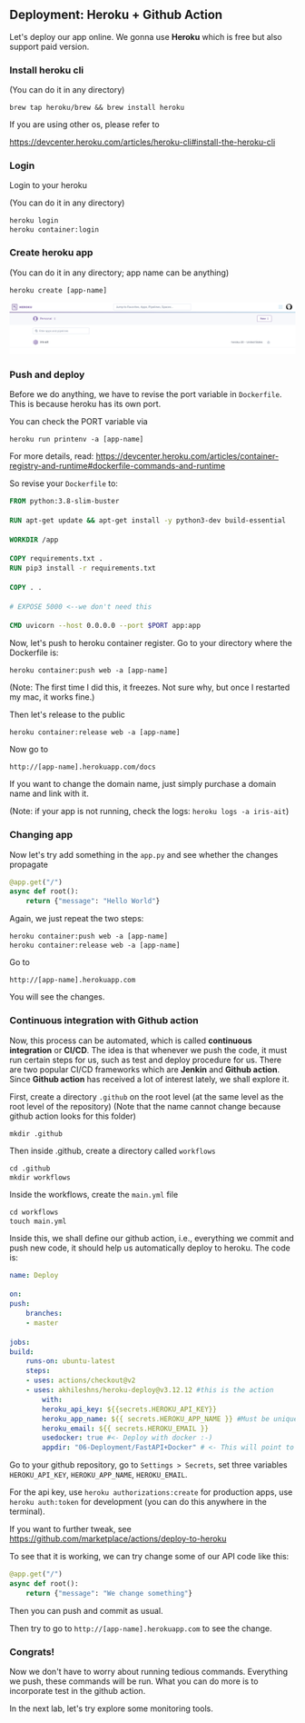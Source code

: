 ## Deployment: Heroku + Github Action

Let's deploy our app online.  We gonna use **Heroku** which is free but also support paid version.

### Install heroku cli 
(You can do it in any directory)

    brew tap heroku/brew && brew install heroku

If you are using other os, please refer to 

https://devcenter.heroku.com/articles/heroku-cli#install-the-heroku-cli

### Login 

Login to your heroku

(You can do it in any directory)

    heroku login
    heroku container:login

### Create heroku app

(You can do it in any directory; app name can be anything)

    heroku create [app-name]

![app](app.png)

### Push and deploy

Before we do anything, we have to revise the port variable in `Dockerfile`.  This is because heroku has its own port.

You can check the PORT variable via

    heroku run printenv -a [app-name]

For more details, read:  https://devcenter.heroku.com/articles/container-registry-and-runtime#dockerfile-commands-and-runtime

So revise your `Dockerfile` to:

```dockerfile
FROM python:3.8-slim-buster

RUN apt-get update && apt-get install -y python3-dev build-essential

WORKDIR /app

COPY requirements.txt .
RUN pip3 install -r requirements.txt

COPY . .

# EXPOSE 5000 <--we don't need this

CMD uvicorn --host 0.0.0.0 --port $PORT app:app
```

Now, let's push to heroku container register.  Go to your directory where the Dockerfile is:

    heroku container:push web -a [app-name]

(Note:  The first time I did this, it freezes.  Not sure why, but once I restarted my mac, it works fine.)

Then let's release to the public

    heroku container:release web -a [app-name]    

Now go to 

    http://[app-name].herokuapp.com/docs

If you want to change the domain name, just simply purchase a domain name and link with it.

(Note: if your app is not running, check the logs:  `heroku logs -a iris-ait`)

### Changing app

Now let's try add something in the `app.py` and see whether the changes propagate

```python
@app.get("/")
async def root():
    return {"message": "Hello World"}
```

Again, we just repeat the two steps:

    heroku container:push web -a [app-name]
    heroku container:release web -a [app-name]    

Go to 

    http://[app-name].herokuapp.com   

You will see the changes.

### Continuous integration with Github action

Now, this process can be automated, which is called **continuous integration** or **CI/CD**.  The idea is that whenever we push the code, it must run certain steps for us, such as test and deploy procedure for us.  There are two popular CI/CD frameworks which are **Jenkin** and **Github action**.  Since **Github action** has received a lot of interest lately, we shall explore it.

First, create a directory `.github` on the root level (at the same level as the root level of the repository)  (Note that the name cannot change because github action looks for this folder)

    mkdir .github

Then inside .github, create a directory called `workflows`

    cd .github
    mkdir workflows

Inside the workflows, create the `main.yml` file

    cd workflows
    touch main.yml

Inside this, we shall define our github action, i.e., everything we commit and push new code, it should help us automatically deploy to heroku.  The code is:

```yml
name: Deploy

on:
push:
    branches:
    - master

jobs:
build:
    runs-on: ubuntu-latest
    steps:
    - uses: actions/checkout@v2
    - uses: akhileshns/heroku-deploy@v3.12.12 #this is the action
        with:
        heroku_api_key: ${{secrets.HEROKU_API_KEY}}
        heroku_app_name: ${{ secrets.HEROKU_APP_NAME }} #Must be unique in Heroku
        heroku_email: ${{ secrets.HEROKU_EMAIL }}
        usedocker: true #<- Deploy with docker :-)
        appdir: "06-Deployment/FastAPI+Docker" # <- This will point to the subdirectroy folder in your project
```

Go to your github repository, go to `Settings > Secrets`, set three variables `HEROKU_API_KEY`, `HEROKU_APP_NAME`, `HEROKU_EMAIL`.


For the api key, use `heroku authorizations:create` for production apps, use `heroku auth:token` for development (you can do this anywhere in the terminal).

If you want to further tweak, see https://github.com/marketplace/actions/deploy-to-heroku

To see that it is working, we can try change some of our API code like this:

```python
@app.get("/")
async def root():
    return {"message": "We change something"}
```

Then you can push and commit as usual.  

Then try to go to `http://[app-name].herokuapp.com` to see the change.

### Congrats!

Now we don't have to worry about running tedious commands.  Everything we push, these commands will be run.  What you can do more is to incorporate test in the github action.

In the next lab, let's try explore some monitoring tools.




